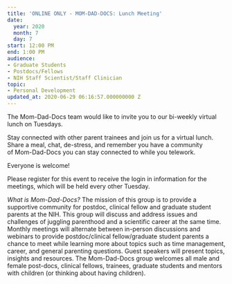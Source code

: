 ```yaml
---
title: 'ONLINE ONLY - MOM-DAD-DOCS: Lunch Meeting'
date:
  year: 2020
  month: 7
  day: 7
start: 12:00 PM
end: 1:00 PM
audience:
- Graduate Students
- Postdocs/Fellows
- NIH Staff Scientist/Staff Clinician
topic:
- Personal Development
updated_at: 2020-06-29 06:16:57.000000000 Z
---
```

The Mom-Dad-Docs team would like to invite you to our bi-weekly virtual
lunch on Tuesdays. 

Stay connected with other parent trainees and join us for a virtual
lunch. Share a meal, chat, de-stress, and remember you have a community
of Mom-Dad-Docs you can stay connected to while you telework.

Everyone is welcome! 

Please register for this event to receive the login in information for
the meetings, which will be held every other Tuesday.

*What is Mom-Dad-Docs?* The mission of this group is to provide a
supportive community for postdoc, clinical fellow and graduate student
parents at the NIH. This group will discuss and address issues and
challenges of juggling parenthood and a scientific career at the same
time. Monthly meetings will alternate between in-person discussions and
webinars to provide postdoc/clinical fellow/graduate student parents a
chance to meet while learning more about topics such as time management,
career, and general parenting questions. Guest speakers will present
topics, insights and resources. The Mom-Dad-Docs group welcomes all male
and female post-docs, clinical fellows, trainees, graduate students and
mentors with children (or thinking about having children). 
